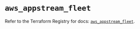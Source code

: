 # `aws_appstream_fleet`

Refer to the Terraform Registry for docs: [`aws_appstream_fleet`](https://registry.terraform.io/providers/hashicorp/aws/5.57.0/docs/resources/appstream_fleet).
